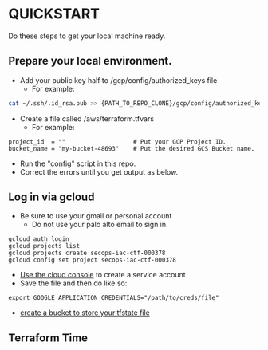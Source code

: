 # QUICKSTART

Do these steps to get your local machine ready. 

## Prepare your local environment.

- Add your public key half to /gcp/config/authorized_keys file
  - For example:
  
```bash
cat ~/.ssh/.id_rsa.pub >> {PATH_TO_REPO_CLONE}/gcp/config/authorized_keys
```

- Create a file called /aws/terraform.tfvars
  - For example:

```
project_id  = ""                   # Put your GCP Project ID.
bucket_name = "my-bucket-48693"    # Put the desired GCS Bucket name.
```

- Run the "config" script in this repo. 
- Correct the errors until you get output as below.


## Log in via gcloud

- Be sure to use your gmail or personal account
  - Do not use your palo alto email to sign in. 

```
gcloud auth login
gcloud projects list
gcloud projects create secops-iac-ctf-000378
gcloud config set project secops-iac-ctf-000378
```

- [Use the cloud console](https://cloud.google.com/docs/authentication/production) to create a service account
- Save the file and then do like so:

```
export GOOGLE_APPLICATION_CREDENTIALS="/path/to/creds/file"
```

- [create a bucket to store your tfstate file](https://console.cloud.google.com/storage/browser)

## Terraform Time

```
```
